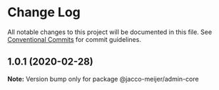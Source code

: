 # Change Log

All notable changes to this project will be documented in this file.
See [Conventional Commits](https://conventionalcommits.org) for commit guidelines.

## 1.0.1 (2020-02-28)

**Note:** Version bump only for package @jacco-meijer/admin-core
